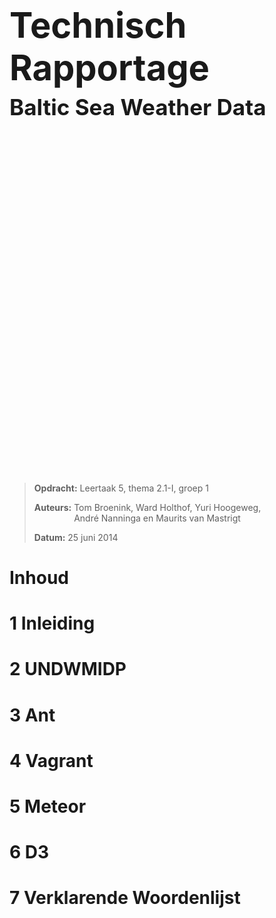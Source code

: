<h1 style="font-size:4em">Technisch Rapportage</h1>
<h2 style="font-size:2.5em;margin:-30px 0 580px">Baltic Sea Weather Data</h2>

> __Opdracht:__ Leertaak 5, thema 2.1-I, groep 1
>
> __Auteurs:__ <span style="display:inline-block;vertical-align:top">Tom Broenink, Ward Holthof, Yuri Hoogeweg,<br/>André Nanninga en Maurits van Mastrigt</span>
>
> __Datum:__ 25 juni 2014

<!-- header: Vertrouwelijk document - SLM2, Groep 1, Thema 2.1-I -->

# Inhoud
<!-- 
- 1 &nbsp;Algemeen											<span style="float:right;font-weight:bold">3</span>
	- 1.1 &nbsp;Begripsbepaling								<span style="float:right;font-weight:normal">3</span>
	- 1.2 &nbsp;Partijen									<span style="float:right;font-weight:normal">3</span>
	- 1.3 &nbsp;Inleiding									<span style="float:right;font-weight:normal">3</span>
	- 1.4 &nbsp;Goedkeuring SLA								<span style="float:right;font-weight:normal">3</span>
	- 1.5 &nbsp;Beschrijving van de Dienstverlening			<span style="float:right;font-weight:normal">3</span>
	- 1.6 &nbsp;Continuïteit van de Cloud-dienstverlening	<span style="float:right;font-weight:normal">4</span>
	- 1.7 &nbsp;Prioriteitbepaling							<span style="float:right;font-weight:normal">4</span>
	- 1.8 &nbsp;Aansprakelijkheid							<span style="float:right;font-weight:normal">5</span>
- 2 &nbsp;Klantdiensten										<span style="float:right;font-weight:bold">6</span>
	- 2.1 &nbsp;Cloud Hosting								<span style="float:right;font-weight:normal">6</span>
	- 2.2 &nbsp;Servicedesk									<span style="float:right;font-weight:normal">12</span>
- 3 &nbsp;Tariefstructuur									<span style="float:right;font-weight:bold">15</span>
	- 3.1 &nbsp;Eenmalige Kosten							<span style="float:right;font-weight:normal">15</span>
	- 3.2 &nbsp;Structurele Kosten							<span style="float:right;font-weight:normal">15</span>
	- 3.3 &nbsp;Servicedeskondersteuning					<span style="float:right;font-weight:normal">15</span>
	- 3.4 &nbsp;Niveau's van Dienstverlening				<span style="float:right;font-weight:normal">16</span>
- 4 &nbsp;Implementatie en Condities						<span style="float:right;font-weight:bold">18</span>
	- 4.1 &nbsp;Eisen aan Infrastructuur					<span style="float:right;font-weight:normal">18</span>
	- 4.2 &nbsp;Geschatte Opleverdatum						<span style="float:right;font-weight:normal">18</span>
	- 4.3 &nbsp;Proefperiode								<span style="float:right;font-weight:normal">19</span>
	- 4.4 &nbsp;Bonus en Malus								<span style="float:right;font-weight:normal">19</span>
- 5 &nbsp;Rapportageverplichtingen							<span style="float:right;font-weight:bold">20</span>
	- 5.1 &nbsp;Service Review								<span style="float:right;font-weight:normal">20</span>
	- 5.2 &nbsp;Proefperiode Rapportage						<span style="float:right;font-weight:normal">20</span>
- 6 &nbsp;Verklarende Woordenlijst							<span style="float:right;font-weight:bold">21</span>
- 7 &nbsp;Ondertekening										<span style="float:right;font-weight:bold">22</span>
 -->

# 1 Inleiding

<!-- @include Inleiding/Inleiding.md -->

# 2 UNDWMIDP

<!-- @include UNWDMIDP/UNWDMIDP.md -->
<!-- @include UNWDMIDP/Mapreduce.md -->

# 3 Ant

<!-- @include Ant/Ant.md -->

# 4 Vagrant

<!-- @include Vagrant/Vagrant.md -->

# 5 Meteor

<!-- @include Meteor/Meteor.md -->

# 6 D3

<!-- @include D3/D3.md -->
<!-- @include D3/Line Graphs.md -->
<!-- @include D3/Geodata.md -->
<!-- @include D3/Hexbin.md -->

# 7 Verklarende Woordenlijst

<!-- @include Verklarende Woordenlijst/Verklarende Woordenlijst.md -->
